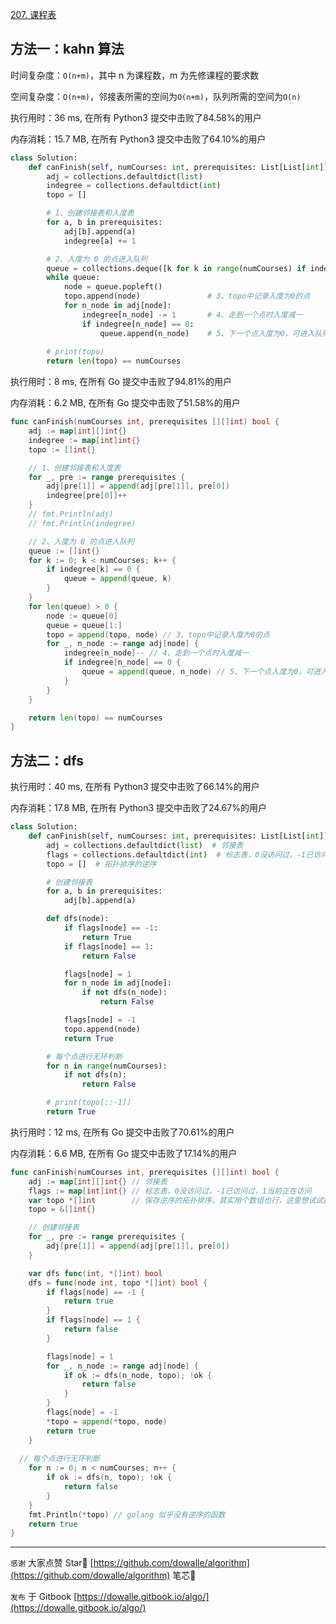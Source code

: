 [207. 课程表](https://leetcode-cn.com/problems/course-schedule/)

## 方法一：kahn 算法

时间复杂度：`O(n+m)`，其中 n 为课程数，m 为先修课程的要求数

空间复杂度：`O(n+m)`，邻接表所需的空间为`O(n+m)`，队列所需的空间为`O(n)`

执行用时：36 ms, 在所有 Python3 提交中击败了84.58%的用户

内存消耗：15.7 MB, 在所有 Python3 提交中击败了64.10%的用户

```python
class Solution:
    def canFinish(self, numCourses: int, prerequisites: List[List[int]]) -> bool:
        adj = collections.defaultdict(list)
        indegree = collections.defaultdict(int)
        topo = []

        # 1、创建邻接表和入度表
        for a, b in prerequisites:
            adj[b].append(a)
            indegree[a] += 1

        # 2、入度为 0 的点进入队列
        queue = collections.deque([k for k in range(numCourses) if indegree[k] == 0])
        while queue:
            node = queue.popleft()
            topo.append(node)               # 3、topo中记录入度为0的点
            for n_node in adj[node]:
                indegree[n_node] -= 1       # 4、走到一个点时入度减一
                if indegree[n_node] == 0:
                    queue.append(n_node)    # 5、下一个点入度为0，可进入队列
        
        # print(topo)
        return len(topo) == numCourses
```

执行用时：8 ms, 在所有 Go 提交中击败了94.81%的用户

内存消耗：6.2 MB, 在所有 Go 提交中击败了51.58%的用户

```go
func canFinish(numCourses int, prerequisites [][]int) bool {
	adj := map[int][]int{}
	indegree := map[int]int{}
	topo := []int{}

	// 1、创建邻接表和入度表
	for _, pre := range prerequisites {
		adj[pre[1]] = append(adj[pre[1]], pre[0])
		indegree[pre[0]]++
	}
	// fmt.Println(adj)
	// fmt.Println(indegree)

	// 2、入度为 0 的点进入队列
	queue := []int{}
	for k := 0; k < numCourses; k++ {
		if indegree[k] == 0 {
			queue = append(queue, k)
		}
	}
	for len(queue) > 0 {
		node := queue[0]
		queue = queue[1:]
		topo = append(topo, node) // 3、topo中记录入度为0的点
		for _, n_node := range adj[node] {
			indegree[n_node]-- // 4、走到一个点时入度减一
			if indegree[n_node] == 0 {
				queue = append(queue, n_node) // 5、下一个点入度为0，可进入队列
			}
		}
	}

	return len(topo) == numCourses
}
```



## 方法二：dfs

执行用时：40 ms, 在所有 Python3 提交中击败了66.14%的用户

内存消耗：17.8 MB, 在所有 Python3 提交中击败了24.67%的用户

```python
class Solution:
    def canFinish(self, numCourses: int, prerequisites: List[List[int]]) -> bool:
        adj = collections.defaultdict(list)  # 邻接表
        flags = collections.defaultdict(int)  # 标志表，0没访问过，-1已访问过，1当前正在访问
        topo = []  # 拓扑排序的逆序

        # 创建邻接表
        for a, b in prerequisites:
            adj[b].append(a)

        def dfs(node):
            if flags[node] == -1:
                return True
            if flags[node] == 1:
                return False

            flags[node] = 1
            for n_node in adj[node]:
                if not dfs(n_node):
                    return False

            flags[node] = -1
            topo.append(node)
            return True

        # 每个点进行无环判断
        for n in range(numCourses):
            if not dfs(n):
                return False

        # print(topo[::-1])
        return True
```

执行用时：12 ms, 在所有 Go 提交中击败了70.61%的用户

内存消耗：6.6 MB, 在所有 Go 提交中击败了17.14%的用户

```go
func canFinish(numCourses int, prerequisites [][]int) bool {
	adj := map[int][]int{} // 邻接表
	flags := map[int]int{} // 标志表，0没访问过，-1已访问过，1当前正在访问
	var topo *[]int        // 保存逆序的拓扑排序，其实用个数组也行，这里想试试数据指针
	topo = &[]int{}

	// 创建邻接表
	for _, pre := range prerequisites {
		adj[pre[1]] = append(adj[pre[1]], pre[0])
	}

	var dfs func(int, *[]int) bool
	dfs = func(node int, topo *[]int) bool {
		if flags[node] == -1 {
			return true
		}
		if flags[node] == 1 {
			return false
		}

		flags[node] = 1
		for _, n_node := range adj[node] {
			if ok := dfs(n_node, topo); !ok {
				return false
			}
		}
		flags[node] = -1
		*topo = append(*topo, node)
		return true
	}
	
  // 每个点进行无环判断
	for n := 0; n < numCourses; n++ {
		if ok := dfs(n, topo); !ok {
			return false
		}
	}
	fmt.Println(*topo) // golang 似乎没有逆序的函数
	return true
}
```

---

`感谢`  大家点赞 Star🌟 [https://github.com/dowalle/algorithm](https://github.com/dowalle/algorithm) 笔芯🤞

`发布`  于 Gitbook [https://dowalle.gitbook.io/algo/](https://dowalle.gitbook.io/algo/)

